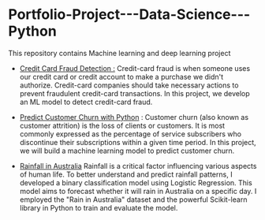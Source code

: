 # Portfolio-Project---Data-Science---Python
This repository contains Machine learning and deep learning project

- [Credit Card Fraud Detection :](https://github.com/ismailehasan1/Portfolio-Project---Data-Science---Python/blob/1aa5b7fc3b0ef9d4bff145d183f2075eaf0ada8b/Credit_Card_Fraud_Detection.ipynb) Credit-card fraud is when someone uses our credit card or credit account to make a purchase we didn't authorize. Credit-card companies should take necessary actions to prevent fraudulent credit-card transactions. In this project, we develop an ML model to detect credit-card fraud.


- [Predict Customer Churn with Python](https://github.com/ismailehasan1/Portfolio-Project---Data-Science---Python/blob/231ec2de21b8e5037ae981b014846aff90cd54fb/Predict_Customer_Churn.ipynb) : Customer churn (also known as customer attrition) is the loss of clients or customers. It is most commonly expressed as the percentage of service subscribers who discontinue their subscriptions within a given time period. In this project, we will build a machine learning model to predict customer churn.

- [Rainfall in Australia](https://github.com/ismailehasan1/Portfolio-Project---Data-Science---Python/blob/99fd45ccc30db2234e644328f47ca978fd464ddd/Rainfall_in_Australia.ipynb) Rainfall is a critical factor influencing various aspects of human life. To better understand and predict rainfall patterns, I developed a binary classification model using Logistic Regression. This model aims to forecast whether it will rain in Australia on a specific day. I employed the "Rain in Australia" dataset and the powerful Scikit-learn library in Python to train and evaluate the model.
